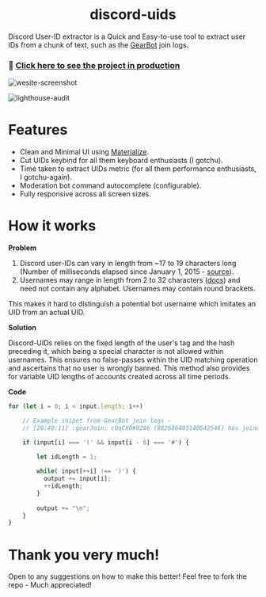 <h1 align="center">discord-uids</h1>

Discord User-ID extractor is a Quick and Easy-to-use tool to extract user IDs from a chunk of text, such as the [GearBot](https://gearbot.rocks/) join logs.

### 🚀 [Click here to see the project in production](https://discord-uids.netlify.app/)

![wesite-screenshot](https://user-images.githubusercontent.com/69587385/194933057-e2a990ef-2e57-4bf3-b502-64f09a3b6e2c.png)

![lighthouse-audit](https://user-images.githubusercontent.com/69587385/195427894-7d85296e-3259-4d5f-b535-4d12705c280a.png)

# Features

- Clean and Minimal UI using [Materialize](https://materializecss.com/).
- Cut UIDs keybind for all them keyboard enthusiasts (I gotchu).
- Time taken to extract UIDs metric (for all them performance enthusiasts, I gotchu-again).
- Moderation bot command autocomplete (configurable).
- Fully responsive across all screen sizes.

# How it works

**Problem**

1. Discord user-IDs can vary in length from ~17 to 19 characters long (Number of milliseconds elapsed since January 1, 2015 - [source](https://discord.com/developers/docs/reference#snowflakes)).
2. Usernames may range in length from 2 to 32 characters ([docs](https://discord.com/developers/docs/resources/user#usernames-and-nicknames)) and need not contain any alphabet. Usernames may contain round brackets.

This makes it hard to distinguish a potential bot username which imitates an UID from an actual UID.

**Solution**

Discord-UIDs relies on the fixed length of the user's tag and the hash preceding it, which being a special character is not allowed within usernames. This ensures no false-passes within the UID matching operation and ascertains that no user is wrongly banned. This method also provides for variable UID lengths of accounts created across all time periods.

**Code**

```js
for (let i = 0; i < input.length; i++)

    // Example snipet from GearBot join logs -
    // [20:40:11] :gearJoin: cOqCXO#0286 (882686403140542546) has joined, account created 1 hour, 39 minutes ago. 🆕

    if (input[i] === '(' && input[i - 6] === '#') {

        let idLength = 1;
        
        while( input[++i] !== ')') {
          output += input[i];
          ++idLength;
        }
        
        output += "\n";
    }
}
```

# Thank you very much!

Open to any suggestions on how to make this better! Feel free to fork the repo - Much appreciated!
